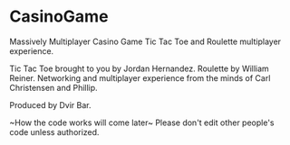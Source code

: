 # CasinoGame
Massively Multiplayer Casino Game
Tic Tac Toe and Roulette multiplayer experience.

Tic Tac Toe brought to you by Jordan Hernandez.
Roulette by William Reiner.
Networking and multiplayer experience from the minds of Carl Christensen and Phillip.

Produced by Dvir Bar.

~How the code works will come later~
Please don't edit other people's code unless authorized.
